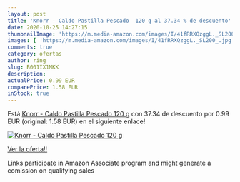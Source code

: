```yaml
---
layout: post
title: 'Knorr - Caldo Pastilla Pescado  120 g al 37.34 % de descuento'
date: 2020-10-25 14:27:15
thumbnailImage: 'https://m.media-amazon.com/images/I/41fRRXQzggL._SL200_.jpg'
images: [ 'https://m.media-amazon.com/images/I/41fRRXQzggL._SL200_.jpg' ]
comments: true
category: ofertas
author: ring
slug: B001IX1MKK
description:
actualPrice: 0.99 EUR
comparePrice: 1.58 EUR
inStock: true
---
```


Está [Knorr - Caldo Pastilla Pescado  120 g](https://www.amazon.es/dp/B001IX1MKK/?tag=tolees-21) con 37.34 de descuento por 0.99 EUR (original: 1.58 EUR) en el siguiente enlace!

[![Knorr - Caldo Pastilla Pescado  120 g](https://m.media-amazon.com/images/I/41fRRXQzggL._SL200_.jpg)](https://www.amazon.es/dp/B001IX1MKK/?tag=tolees-21)

[Ver la oferta!!](https://www.amazon.es/dp/B001IX1MKK/?tag=tolees-21)

Links participate in Amazon Associate program and might generate a comission on qualifying sales



